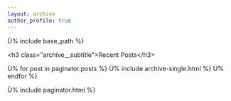 ```yaml
---
layout: archive
author_profile: true
---
```

&#217;% include base_path %}

&LT;h3 class="archive__subtitle">Recent Posts&LT;/h3>

&#217;% for post in paginator.posts %}
&#217;% include archive-single.html %}
&#217;% endfor %}

&#217;% include paginator.html %}
